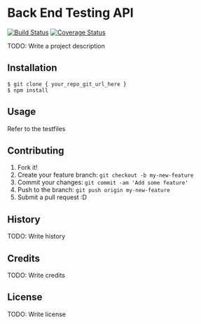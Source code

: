 # Back End Testing API

[![Build Status](https://travis-ci.org/ronayumik/transaction-api.svg?branch=master)](https://travis-ci.org/ronayumik/transaction-api)
[![Coverage Status](https://coveralls.io/repos/github/ronayumik/transaction-api/badge.svg?branch=master)](https://coveralls.io/github/ronayumik/transaction-api?branch=master)

TODO: Write a project description

## Installation

```
$ git clone { your_repo_git_url_here }
$ npm install
```

## Usage

Refer to the testfiles

## Contributing

1. Fork it!
2. Create your feature branch: `git checkout -b my-new-feature`
3. Commit your changes: `git commit -am 'Add some feature'`
4. Push to the branch: `git push origin my-new-feature`
5. Submit a pull request :D

## History

TODO: Write history

## Credits

TODO: Write credits

## License

TODO: Write license

